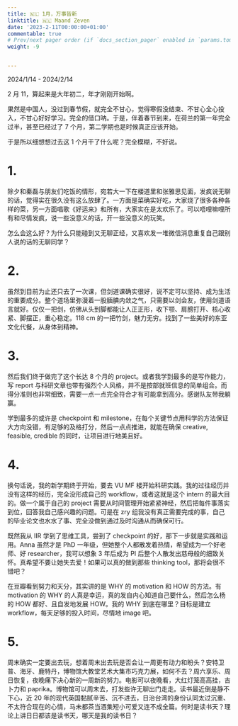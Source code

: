 ```yaml
---
title: 🇳🇱 1月，万事皆新
linktitle: 🇳🇱 Maand Zeven
date: '2023-2-11T00:00:00+01:00'
commentable: true
# Prev/next pager order (if `docs_section_pager` enabled in `params.toml`)
weight: -9


---
```


2024/1/14 - 2024/2/14

2 月 11，算起来是大年初二，年才刚刚开始啊。

果然是中国人，没过到春节假，就完全不甘心，觉得寒假没结束、不甘心全心投入，不甘心好好学习。完全的借口呐。于是，伴着春节到来，在荷兰的第一年完全过半，甚至已经过了 7 个月，第二学期也是时候真正应该开始。

于是所以细想想过去这 1 个月干了什么呢？完全模糊，不好说。

# 1.

除夕和秦磊与朋友们吃饭的情形，宛若大一下在楼道里和张雅思见面，发疯说无聊的话，觉得实在很久没有这么放肆了。一方面是菜确实好吃，大家烧了很多各种各样的菜，另一方面唱歌《好运来》和所有，大家实在是太欢乐了。可以唔哩嘛哩所有和尽情发疯，说一些没意义的话，开一些没意义的玩笑。

怎么会这么好？为什么只能碰到又无聊正经，又喜欢发一堆微信消息重复自己跟别人说的话的无聊同学？

# 2.

虽然到目前为止还只去了一次课，但剑道课确实很好，说不定可以坚持、成为生活的重要成分。整个道场里弥漫着一股腼腆内敛之气，只需要以剑会友，使用剑道语言就好。仅仅一把剑，仿佛从头到脚都能让人正正形，收下颚、肩膀打开、核心收紧、脚摆正，重心稳定。118 cm 的一把竹剑，魅力无穷。找到了一些美好的东亚文化代餐，从身体到精神。

# 3.

然后我们终于做完了这个长达 8 个月的 project。或者我学到最多的是写作能力，写 report 与科研文章也带有强烈个人风格，并不是按部就班信息的简单组合。而得分准则也非常细致，需要一点一点完全符合才有可能拿到高分。感谢队友带我躺赢。

学到最多的或许是 checkpoint 和 milestone，在每个关键节点用科学的方法保证大方向没错，有足够的及格打分，然后一点点推进，就能在确保 creative, feasible, credible 的同时，让项目进行地美且好。

# 4.

换句话说，我的新学期终于开始，要去 VU MF 楼开始科研实践。我的过往经历并没有这样的经历，完全没形成自己的 workflow，或者这就是这个 intern 的最大目的。做一个属于自己的 project 需要从时间管理开始紧紧神经，然后把每件事落实到位，回答我自己感兴趣的问题。可是在 zry 组我没有真正需要完成的事，自己的毕业论文也水水了事、完全没做到通过及时沟通从而确保可行。

既然我从 IIR 学到了思维工具，尝到了 checkpoint 的好，那下一步就是实践和运用。Anna 虽然才是 PhD 一年级，但她整个人都散发着热情，希望成为一个好老师、好 researcher，我可以想象 3 年后成为 PI 后整个人散发出慈母般的细致关怀。真希望不要让她失去爱！如果可以真的做到那些 thinking tool，那将会很不错吧？

在豆瓣看到努力和天分，其实讲的是 WHY 的 motivation 和 HOW 的方法。有 motivation 的 WHY 的人真是幸运，真的发自内心知道自己要什么，然后怎么杨的 HOW 都好、且自发地发展 HOW。我的 WHY 到底在哪里？目标是建立 workflow，每天足够的投入时间，尽情地 image 吧。

# 5.

周末确实一定要出去玩，想着周末出去玩是否会让一周更有动力和盼头？安特卫普、海牙、鹿特丹，博物馆大教堂艺术大集市巧克力展，如何不去？周六享乐、周日恢复，夜晚痛下决心新的一周新的努力。电影可以夜晚看，大红灯笼高高挂，吉卜力和 paprika。博物馆可以周末去，打发些许无聊出门走走。读书最近倒是静不下心，近 20 年的现代英国黏腻辛苦、沉不进去，日治台湾的身份认同太过沉重、不太符合现在的心情，马未都茶当酒集短小可爱又连不成全篇。何时是读书天？理论上讲日日都该是读书天，哪天是我的读书日？